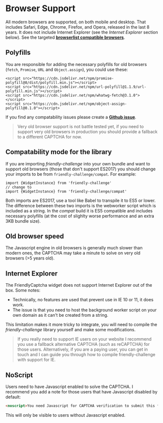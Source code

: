 # Browser Support

All modern browsers are supported, on both mobile and desktop. That includes Safari, Edge, Chrome, Firefox, and Opera, released in the last 8 years. It does not include Internet Explorer (see the *Internet Explorer* section below). See the targeted [**browserlist compatible browsers**](https://browserl.ist/?q=%22since+2013%22%2C+%22not+dead%22%2C+%22not+ie+%3C%3D+11%22%2C+%22not+ie_mob+%3C%3D+11%22).

## Polyfills

You are responsible for adding the necessary polyfills for old browsers (`fetch`, `Promise`, `URL` and `Object.assign`), you could use these:
```
<script src="https://cdn.jsdelivr.net/npm/promise-polyfill@8/dist/polyfill.min.js"></script>
<script src="https://cdn.jsdelivr.net/npm/url-polyfill@1.1.9/url-polyfill.min.js"></script>
<script src="https://cdn.jsdelivr.net/npm/whatwg-fetch@3.1.0"></script>
<script src="https://cdn.jsdelivr.net/npm/object-assign-polyfill@0.1.0"></script>
```

If you find any compatability issues please create a [**Github issue**](https://github.com/gzuidhof/friendly-challenge/issues).

> Very old browser support is not battle tested yet, if you need to support very old browsers in production you should provide a fallback to a different CAPTCHA for now.

## Compatability mode for the library

If you are importing *friendly-challenge* into your own bundle and want to support old browsers (those that don't support ES2017) you should change your imports to be from `friendly-challenge/compat`. For example:

```
import {WidgetInstance} from 'friendly-challenge'
// change to
import {WidgetInstance} from 'friendly-challenge/compat'
```

Both imports are ES2017, use a tool like Babel to transpile it to ES5 or lower. The difference between these two imports is the webworker script which is included as a string. In the *compat* build it is ES5 compatible and includes necessary polyfills (at the cost of slighlty worse performance and an extra 3KB bundle size).

## Old browser speed
The Javascript engine in old browsers is generally much slower than modern ones, the CAPTCHA may take a minute to solve on very old browsers (>5 years old).

## Internet Explorer
The FriendlyCaptcha widget does not support Internet Explorer out of the box. Some notes:
* Technically, no features are used that prevent use in IE 10 or 11, it does work.
* The issue is that you need to host the background worker script on your own domain as it can't be created from a string.

This limitation makes it more tricky to integrate, you will need to compile the *friendly-challenge* library yourself and make some modifications.
> If you really need to support IE users on your website I recommend you use a fallback alternative CAPTCHA (such as reCAPTCHA) for those users. Alternatively, if you are a paying user, you can get in touch and I can guide you through how to compile friendly-challenge with support for IE.

## NoScript
Users need to have Javascript enabled to solve the CAPTCHA. I recommend you add a note for those users that have Javascript disabled by default:
```html
<noscript>You need Javascript for CAPTCHA verification to submit this form.</noscript>
```

This will only be visible to users without Javascript enabled.
